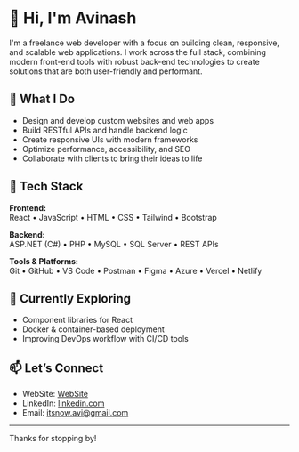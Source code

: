 # 👋 Hi, I'm Avinash

I'm a freelance web developer with a focus on building clean, responsive, and scalable web applications. I work across the full stack, combining modern front-end tools with robust back-end technologies to create solutions that are both user-friendly and performant.

## 💼 What I Do
- Design and develop custom websites and web apps
- Build RESTful APIs and handle backend logic
- Create responsive UIs with modern frameworks
- Optimize performance, accessibility, and SEO
- Collaborate with clients to bring their ideas to life

## 🧰 Tech Stack

**Frontend:**  
React • JavaScript • HTML • CSS • Tailwind • Bootstrap

**Backend:**  
ASP.NET (C#) • PHP • MySQL • SQL Server • REST APIs

**Tools & Platforms:**  
Git • GitHub • VS Code • Postman • Figma • Azure • Vercel • Netlify

## 🧩 Currently Exploring
- Component libraries for React  
- Docker & container-based deployment  
- Improving DevOps workflow with CI/CD tools

## 📫 Let’s Connect
- WebSite: [WebSite](https://avinash-v1.a0001.net)
- LinkedIn: [linkedin.com](https://www.linkedin.com/in/avinash-sharma-861729371)
- Email: [itsnow.avi@gmail.com](mailto:itsnow.avi@gmail.com)

---

Thanks for stopping by!
